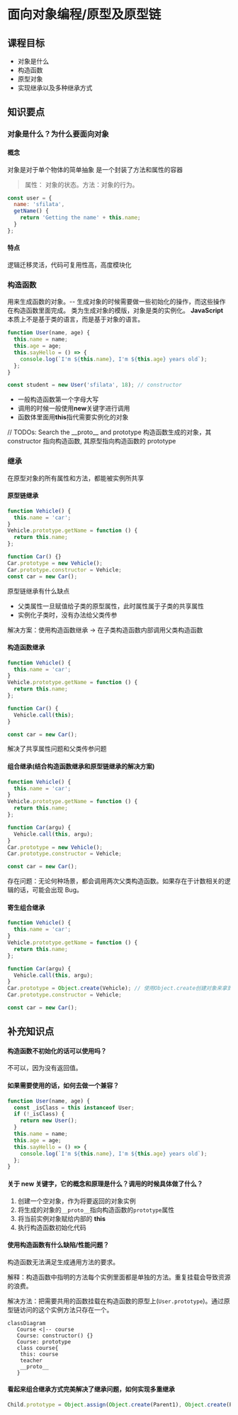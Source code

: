 # 面向对象编程/原型及原型链

## 课程目标

- 对象是什么
- 构造函数
- 原型对象
- 实现继承以及多种继承方式

## 知识要点

### 对象是什么？为什么要面向对象

#### 概念

对象是对于单个物体的简单抽象
是一个封装了方法和属性的容器

> 属性： 对象的状态。方法：对象的行为。

```js
const user = {
  name: 'sfilata',
  getName() {
    return 'Getting the name' + this.name;
  }
};
```

#### 特点

逻辑迁移灵活，代码可复用性高，高度模块化

### 构造函数

用来生成函数的对象。-- 生成对象的时候需要做一些初始化的操作，而这些操作在构造函数里面完成。
类为生成对象的模版，对象是类的实例化。
**JavaScript** 本质上不是基于类的语言，而是基于对象的语言。

```js
function User(name, age) {
  this.name = name;
  this.age = age;
  this.sayHello = () => {
    console.log(`I'm ${this.name}, I'm ${this.age} years old`);
  };
}

const student = new User('sfilata', 18); // constructor
```

- 一般构造函数第一个字母大写
- 调用的时候一般使用**new**关键字进行调用
- 函数体里面用**this**指代需要实例化的对象

// TODOs: Search the \_\_proto\_\_ and prototype
构造函数生成的对象，其 constructor 指向构造函数, 其原型指向构造函数的 prototype

### 继承

在原型对象的所有属性和方法，都能被实例所共享

#### 原型链继承

```js
function Vehicle() {
  this.name = 'car';
}
Vehicle.prototype.getName = function () {
  return this.name;
};

function Car() {}
Car.prototype = new Vehicle();
Car.prototype.constructor = Vehicle;
const car = new Car();
```

原型链继承有什么缺点

- 父类属性一旦赋值给子类的原型属性，此时属性属于子类的共享属性
- 实例化子类时，没有办法给父类传参

解决方案：使用构造函数继承 -> 在子类构造函数内部调用父类构造函数

#### 构造函数继承

```js
function Vehicle() {
  this.name = 'car';
}
Vehicle.prototype.getName = function () {
  return this.name;
};

function Car() {
  Vehicle.call(this);
}

const car = new Car();
```

解决了共享属性问题和父类传参问题

#### 组合继承(结合构造函数继承和原型链继承的解决方案)

```js
function Vehicle() {
  this.name = 'car';
}
Vehicle.prototype.getName = function () {
  return this.name;
};

function Car(argu) {
  Vehicle.call(this, argu);
}
Car.prototype = new Vehicle();
Car.prototype.constructor = Vehicle;

const car = new Car();
```

存在问题：无论何种场景，都会调用两次父类构造函数。如果存在于计数相关的逻辑的话，可能会出现 Bug。

#### 寄生组合继承

```js
function Vehicle() {
  this.name = 'car';
}
Vehicle.prototype.getName = function () {
  return this.name;
};

function Car(argu) {
  Vehicle.call(this, argu);
}
Car.prototype = Object.create(Vehicle); // 使用Object.create创建对象来拿到相应的原型链上的共享函数
Car.prototype.constructor = Vehicle;

const car = new Car();
```

## 补充知识点

#### 构造函数不初始化的话可以使用吗？

不可以，因为没有返回值。

#### 如果需要使用的话，如何去做一个兼容？

```js
function User(name, age) {
  const _isClass = this instanceof User;
  if (!_isClass) {
    return new User();
  }
  this.name = name;
  this.age = age;
  this.sayHello = () => {
    console.log(`I'm ${this.name}, I'm ${this.age} years old`);
  };
}
```

#### 关于 new 关键字，它的概念和原理是什么？调用的时候具体做了什么？

1. 创建一个空对象，作为将要返回的对象实例
2. 将生成的对象的`__proto__`指向构造函数的`prototype`属性
3. 将当前实例对象赋给内部的 **this**
4. 执行构造函数初始化代码

#### 使用构造函数有什么缺陷/性能问题？

构造函数无法满足生成通用方法的要求。

解释：构造函数中指明的方法每个实例里面都是单独的方法。重复挂载会导致资源的浪费。

解决方法：把需要共用的函数挂载在构造函数的原型上(`User.prototype`)。通过原型链访问的这个实例方法只存在一个。

```mermaid
classDiagram
   Course <|-- course
   Course: constructor() {}
   Course: prototype
   class course{
    this: course
    teacher
    __proto__
   }
```

#### 看起来组合继承方式完美解决了继承问题，如何实现多重继承

```js
Child.prototype = Object.assign(Object.create(Parent1), Object.create(Parent2));
```
